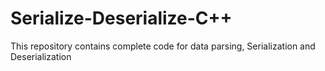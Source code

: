 # Serialize-Deserialize-C++
This repository contains complete code for data parsing, Serialization and Deserialization
